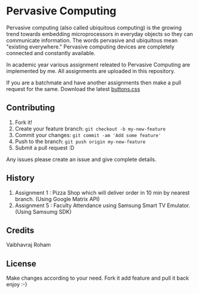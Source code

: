 # Pervasive Computing
Pervasive computing (also called ubiquitous computing) is the growing trend towards embedding microprocessors in everyday objects so they can communicate information. The words pervasive and ubiquitous mean "existing everywhere." Pervasive computing devices are completely connected and constantly available.

In academic year various assignment releated to Pervasive Computing are implemented by me. All assignments are uploaded in this repository.

If you are a batchmate and have another assignments then make a pull request for the same.
Download the latest [buttons.css](http://unicorn-ui.com/buttons/showcase/css/buttons.css)

## Contributing
1. Fork it!
2. Create your feature branch: `git checkout -b my-new-feature`
3. Commit your changes: `git commit -am 'Add some feature'`
4. Push to the branch: `git push origin my-new-feature`
5. Submit a pull request :D

Any issues please create an issue and give complete details.

## History
1. Assignment 1 : Pizza Shop which will deliver order in 10 min by nearest branch. (Using Google Matrix API)
2. Assignment 5 : Faculty Attendance using Samsung Smart TV Emulator. (Using Samsumg SDK)

## Credits
Vaibhavraj Roham 

## License
Make changes according to your need. Fork it add feature and pull it back
enjoy :-)
